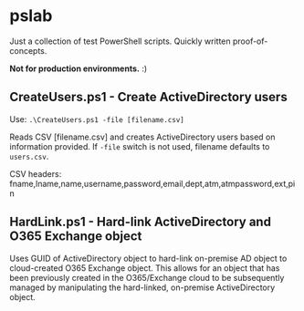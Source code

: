 # pslab

Just a collection of test PowerShell scripts. Quickly written proof-of-concepts. 

**Not for production environments.** :)

## CreateUsers.ps1 - Create ActiveDirectory users
Use: `.\CreateUsers.ps1 -file [filename.csv]`

Reads CSV [filename.csv] and creates ActiveDirectory users based on information provided. If `-file` switch is not used, filename defaults to `users.csv`.

CSV headers: fname,lname,name,username,password,email,dept,atm,atmpassword,ext,pin

## HardLink.ps1 - Hard-link ActiveDirectory and O365 Exchange object
Uses GUID of ActiveDirectory object to hard-link on-premise AD object to cloud-created O365 Exchange object. This allows for an object that has been previously created in the O365/Exchange cloud to be subsequently managed by manipulating the hard-linked, on-premise ActiveDirectory object.
